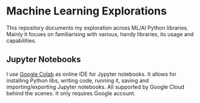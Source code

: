 # Machine Learning Explorations
This repository documents my exploration across ML/AI Python libraries. Mainly it focues on familiarising with various, handy libraries, its usage and capabilities. 

## Jupyter Notebooks
I use [Google Colab][colab] as online IDE for Jypyter notebooks. It allows for installing Python libs, writing code, running it, saving and importing/exporting Jupyter notebooks. All supported by Google Cloud behind the scenes. It only requires Google account. 








[colab]: https://colab.research.google.com